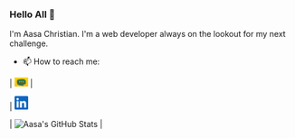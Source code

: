 ### Hello All 👋

<!--
**AasaChristian/AasaChristian** is a ✨ _special_ ✨ repository because its `README.md` (this file) appears on your GitHub profile.

Here are some ideas to get you started:

- 🔭 I’m currently working on hosting SoFlex app back end on AWS beanstalk.
- 🌱 I’m currently learning AWS and React-Native
- 👯 I’m looking to collaborate on Soflex app. 
- 🤔 I’m always open for advice. 
- 💬 Ask me anything. I enjoy coding as a hobby and I'm open to discuss spacific subjects or anything in general. 
- 📫 How to reach me: 
- 😄 Pronouns: He/Him
- ⚡ Fun fact: ...
-->

I'm Aasa Christian. I'm a web developer always on the lookout for my next challenge. 
- 📫 How to reach me: 

| [<img src="https://github.com/AasaChristian/AasaChristian/blob/main/img/messages.jpg" alt="Email" width="24">](mailto:aasachristian@yahoo.com) |

| [<img src="https://github.com/Amchuz/Amchuz/blob/master/linkedin.jpeg" alt="linkedin logo" width="24">](https://www.linkedin.com/in/aasa-christian-540685195/) 


| ![Aasa's GitHub Stats](https://github-readme-stats.vercel.app/api?username=AasaChristian=["stars"]&show_icons=true) |





